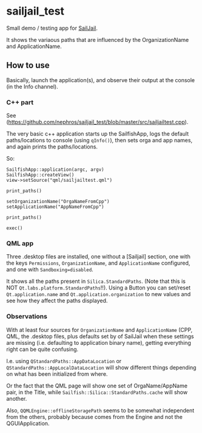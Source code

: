 # sailjail_test

Small demo / testing app for [SailJail](https://github.com/sailfishos/sailjail).

It shows the variaous paths that are influenced by the OrganizationName and ApplicationName.

## How to use

Basically, launch the application(s), and observe their output at the console (in the Info channel).

### C++ part

See (https://github.com/nephros/sailjail_test/blob/master/src/sailjailtest.cpp).

The very basic c++ application starts up the SailfishApp, logs the default
paths/locations to console (using `qInfo()`), then sets orga and app names, and again prints the paths/locations.

So:

    SailfishApp::application(argc, argv)
    SailfishApp::createView()
    view->setSource("qml/sailjailtest.qml")

    print_paths()

    setOrganizationName("OrgaNameFromCpp")
    setApplicationName("AppNameFromCpp")

    print_paths()

    exec()

### QML app

Three .desktop files are installed, one without a [Sailjail] section, 
one with the keys `Permissions`, `OrganizationName`, and `ApplicationName` configured, 
and one with `Sandboxing=disabled`.

It shows all the paths present in `Silica.StandardPaths`. (Note that this is NOT `Qt.labs.platform.StandardPaths`!!).
Using a Button you can set/reset `Qt.application.name` and `Qt.application.organization` to new values and see how they affect the paths displayed.

### Observations

With at least four sources for `OrganizationName` and `ApplicationName` (CPP, QML, the .desktop files, 
plus defaults set by of SailJail when these settings are missing (i.e. defaulting to application binary name), 
getting everything right can be quite confusing.

I.e. using `QStandardPaths::AppDataLocation` or `QStandardPaths::AppLocalDataLocation` 
will show different things depending on what has been initialized from where.

Or the fact that the QML page will show one set of OrgaName/AppName pair, in
the Title, while `Sailfish::Silica::StandardPaths.cache` will show another.

Also, `QQMLEngine::offlineStoragePath` seems to be somewhat independent from
the others, probably because comes from the Engine and not the QGUIApplication.

